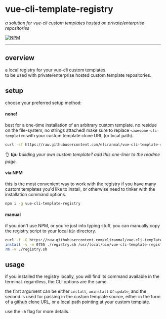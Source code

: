 # vue-cli-template-registry

*a solution for vue-cli custom templates hosted on private/enterprise repositories*

[![NPM][1]][2]

---

## overview

a local registry for your vue-cli custom templates.  
to be used with private/enterprise hosted custom template repositories.


## setup

choose your preferred setup method:


#### none!

best for a one-time installation of an arbitrary custom template. no residue on the file-system, no strings attached!
make sure to replace `<awesome-cli-template>` with your custom template clone URL (or local path).

```sh
curl -sf https://raw.githubusercontent.com/eliranmal/vue-cli-template-registry/master/bin/registry.sh | bash -s install <awesome-cli-template>
```

:ok_hand: ***tip:** building your own custom template? add this one-liner to the readme page.*


#### via NPM

this is the most convenient way to work with the registry if you have many custom templates you'd like to install, or otherwise need to tinker with the installation command options.

```sh
npm i -g vue-cli-template-registry
```


#### manual

if you don't use NPM, or you're just into typing stuff, you can manually copy the registry script to your local `bin` directory.

```sh
curl -f -O https://raw.githubusercontent.com/eliranmal/vue-cli-template-registry/master/bin/registry.sh
install -v -m 0755 ./registry.sh /usr/local/bin/vue-cli-template-registry
rm -v ./registry.sh
```


## usage

if you installed the registry locally, you will find its command available in the terminal.
regardless, the CLI options are the same.

the first argument can be either `install`, `uninstall` or `update`, and the second is used for passing in
the custom template source, either in the form of a github clone URL, or a local path pointing at your custom template. 

use the `-h` flag for more details.





[1]: https://img.shields.io/npm/v/vue-cli-template-registry.svg?style=flat-square
[2]: https://www.npmjs.com/package/vue-cli-template-registry
[3]: https://github.com/vuejs/vue-cli/tree/master#custom-templates
